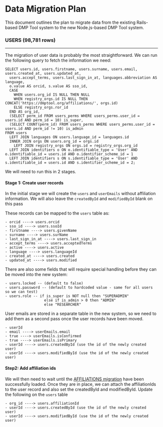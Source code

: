 # Data Migration Plan
This document outlines the plan to migrate data from the existing Rails-based DMP Tool system to the
new Node.js-based DMP Tool system. 

### USERS (98,781 rows)
---
The migration of user data is probably the most straightforward. We can run the following query to fetch the information we need:
```
SELECT users.id, users.firstname, users.surname, users.email, users.created_at, users.updated_at, 
  users.accept_terms, users.last_sign_in_at, languages.abbreviation AS language, 
  o.value AS orcid, s.value AS sso_id,
  CASE 
    WHEN users.org_id IS NULL THEN NULL
    WHEN registry_orgs.id IS NULL THEN CONCAT('https://dmptool.org/affiliations/', orgs.id)
    ELSE registry_orgs.ror_id
  END AS org_id,
  (SELECT perm_id FROM users_perms WHERE users_perms.user_id = users.id AND perm_id = 10) is_super,
  (SELECT COUNT(perm_id) FROM users_perms WHERE users_perms.user_id = users.id AND perm_id != 10) is_admin
FROM users 
  LEFT JOIN languages ON users.language_id = languages.id
  INNER JOIN orgs ON users.org_id = orgs.id
  	LEFT JOIN registry_orgs ON orgs.id = registry_orgs.org_id
  LEFT JOIN identifiers o ON o.identifiable_type = 'User' AND o.identifiable_id = users.id AND o.identifier_scheme_id = 1
  LEFT JOIN identifiers s ON s.identifiable_type = 'User' AND s.identifiable_id = users.id AND s.identifier_scheme_id = 2;
```

We will need to run this in 2 stages.

#### Stage 1: Create user records
In the initial stage we will create the `users` and `userEmails` without affiliation information. We will also leave the `createdById` and `modifiedById` blank on this pass

These records can be mapped to the `users` table as:
```
- orcid ----> users.orcid
- sso_id ----> users.ssoId
- firstname ----> users.givenName
- surname ----> users.surName
- last_sign_in_at ----> users.last_sign_in
- accept_terms ----> users.acceptedTerms
- active ----> users.active
- language ----> users.languageId
- created_at ----> users.created
- updated_at ----> users.modified
```

There are also some fields that will require special handling before they can be moved into the new system:
```
- users.locked -- (default to false)
- users.password -- (default to hardcoded value - same for all users so we can test)
- users.role -- if is_super is NOT null then "SUPERADMIN" 
                  else if is_admin > 0 then "ADMIN" 
                  else "RESEARCHER"
```

User emails are stored in a separate table in the new system, so we need to add them as a second pass once the user records have been moved.
```
- userId
- email ----> userEmails.email
- true ----> userEmails.isConfirmed
- true ----> userEmails.isPrimary
- userId ----> users.createdById (use the id of the newly created user)
- userId ----> users.modifiedById (use the id of the newly created user)
```

#### Step2: Add affiliation ids
We will then need to wait until the [AFFILIATIONS migration](Affiliations.md) have been successfully loaded. Once they are in place, we can attach the affiliationIds to the user record and also set the createdById and modifiedById.
Update the following on the `users` table
```
- org_id ----> users.affiliationId
- userId ----> users.createdById (use the id of the newly created user)
- userId ----> users.modifiedById (use the id of the newly created user)
```

